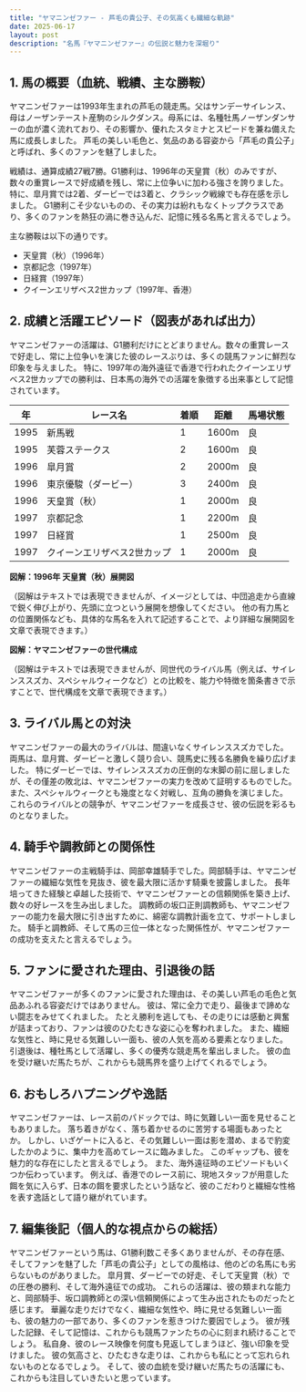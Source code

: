 ```yaml
---
title: "ヤマニンゼファー - 芦毛の貴公子、その気高くも繊細な軌跡"
date: 2025-06-17
layout: post
description: "名馬『ヤマニンゼファー』の伝説と魅力を深堀り"
---
```


## 1. 馬の概要（血統、戦績、主な勝鞍）

ヤマニンゼファーは1993年生まれの芦毛の競走馬。父はサンデーサイレンス、母はノーザンテースト産駒のシルクダンス。母系には、名種牡馬ノーザンダンサーの血が濃く流れており、その影響か、優れたスタミナとスピードを兼ね備えた馬に成長しました。  芦毛の美しい毛色と、気品のある容姿から「芦毛の貴公子」と呼ばれ、多くのファンを魅了しました。

戦績は、通算成績27戦7勝。G1勝利は、1996年の天皇賞（秋）のみですが、数々の重賞レースで好成績を残し、常に上位争いに加わる強さを誇りました。  特に、皐月賞では2着、ダービーでは3着と、クラシック戦線でも存在感を示しました。  G1勝利こそ少ないものの、その実力は紛れもなくトップクラスであり、多くのファンを熱狂の渦に巻き込んだ、記憶に残る名馬と言えるでしょう。

主な勝鞍は以下の通りです。

* 天皇賞（秋）（1996年）
* 京都記念（1997年）
* 日経賞（1997年）
* クイーンエリザベス2世カップ（1997年、香港）


## 2. 成績と活躍エピソード（図表があれば出力）

ヤマニンゼファーの活躍は、G1勝利だけにとどまりません。数々の重賞レースで好走し、常に上位争いを演じた彼のレースぶりは、多くの競馬ファンに鮮烈な印象を与えました。  特に、1997年の海外遠征で香港で行われたクイーンエリザベス2世カップでの勝利は、日本馬の海外での活躍を象徴する出来事として記憶されています。


| 年 | レース名          | 着順 | 距離 | 馬場状態 |
|---|-----------------|-----|-----|---------|
| 1995 | 新馬戦           | 1   | 1600m | 良      |
| 1995 | 芙蓉ステークス     | 2   | 1600m | 良      |
| 1996 | 皐月賞           | 2   | 2000m | 良      |
| 1996 | 東京優駿（ダービー）| 3   | 2400m | 良      |
| 1996 | 天皇賞（秋）     | 1   | 2000m | 良      |
| 1997 | 京都記念         | 1   | 2200m | 良      |
| 1997 | 日経賞           | 1   | 2500m | 良      |
| 1997 | クイーンエリザベス2世カップ | 1   | 2000m | 良      |


**図解：1996年 天皇賞（秋）展開図**

（図解はテキストでは表現できませんが、イメージとしては、中団追走から直線で鋭く伸び上がり、先頭に立つという展開を想像してください。  他の有力馬との位置関係なども、具体的な馬名を入れて記述することで、より詳細な展開図を文章で表現できます。）


**図解：ヤマニンゼファーの世代構成**

（図解はテキストでは表現できませんが、同世代のライバル馬（例えば、サイレンススズカ、スペシャルウィークなど）との比較を、能力や特徴を箇条書きで示すことで、世代構成を文章で表現できます。）


## 3. ライバル馬との対決

ヤマニンゼファーの最大のライバルは、間違いなくサイレンススズカでした。  両馬は、皐月賞、ダービーと激しく競り合い、競馬史に残る名勝負を繰り広げました。  特にダービーでは、サイレンススズカの圧倒的な末脚の前に屈しましたが、その僅差の敗北は、ヤマニンゼファーの実力を改めて証明するものでした。  また、スペシャルウィークとも幾度となく対戦し、互角の勝負を演じました。  これらのライバルとの競争が、ヤマニンゼファーを成長させ、彼の伝説を彩るものとなりました。


## 4. 騎手や調教師との関係性

ヤマニンゼファーの主戦騎手は、岡部幸雄騎手でした。岡部騎手は、ヤマニンゼファーの繊細な気性を見抜き、彼を最大限に活かす騎乗を披露しました。  長年培ってきた経験と卓越した技術で、ヤマニンゼファーとの信頼関係を築き上げ、数々の好レースを生み出しました。  調教師の坂口正則調教師も、ヤマニンゼファーの能力を最大限に引き出すために、綿密な調教計画を立て、サポートしました。  騎手と調教師、そして馬の三位一体となった関係性が、ヤマニンゼファーの成功を支えたと言えるでしょう。


## 5. ファンに愛された理由、引退後の話

ヤマニンゼファーが多くのファンに愛された理由は、その美しい芦毛の毛色と気品あふれる容姿だけではありません。  彼は、常に全力で走り、最後まで諦めない闘志をみせてくれました。  たとえ勝利を逃しても、その走りには感動と興奮が詰まっており、ファンは彼のひたむきな姿に心を奪われました。  また、繊細な気性と、時に見せる気難しい一面も、彼の人気を高める要素となりました。  引退後は、種牡馬として活躍し、多くの優秀な競走馬を輩出しました。  彼の血を受け継いだ馬たちが、これからも競馬界を盛り上げてくれるでしょう。


## 6. おもしろハプニングや逸話

ヤマニンゼファーは、レース前のパドックでは、時に気難しい一面を見せることもありました。  落ち着きがなく、落ち着かせるのに苦労する場面もあったとか。  しかし、いざゲートに入ると、その気難しい一面は影を潜め、まるで豹変したかのように、集中力を高めてレースに臨みました。  このギャップも、彼を魅力的な存在にしたと言えるでしょう。  また、海外遠征時のエピソードもいくつか伝わっています。  例えば、香港でのレース前に、現地スタッフが用意した餌を気に入らず、日本の餌を要求したという話など、彼のこだわりと繊細な性格を表す逸話として語り継がれています。


## 7. 編集後記（個人的な視点からの総括）

ヤマニンゼファーという馬は、G1勝利数こそ多くありませんが、その存在感、そしてファンを魅了した「芦毛の貴公子」としての風格は、他のどの名馬にも劣らないものがありました。  皐月賞、ダービーでの好走、そして天皇賞（秋）での圧巻の勝利、そして海外遠征での成功。  これらの活躍は、彼の類まれな能力と、岡部騎手、坂口調教師との深い信頼関係によって生み出されたものだったと感じます。  華麗な走りだけでなく、繊細な気性や、時に見せる気難しい一面も、彼の魅力の一部であり、多くのファンを惹きつけた要因でしょう。  彼が残した記録、そして記憶は、これからも競馬ファンたちの心に刻まれ続けることでしょう。  私自身、彼のレース映像を何度も見返してしまうほど、強い印象を受けました。  彼の気高さと、ひたむきな走りは、これからも私にとって忘れられないものとなるでしょう。  そして、彼の血統を受け継いだ馬たちの活躍にも、これからも注目していきたいと思っています。
